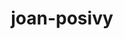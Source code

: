 ---
layout: district-committee-member
name: Joan Posivy
title: joan-posivy
committee_title: District Rotaract Chair
permalink: /district-committee/joan-posivy
details:
  external-link: google.com
  facebook: some fb link
---